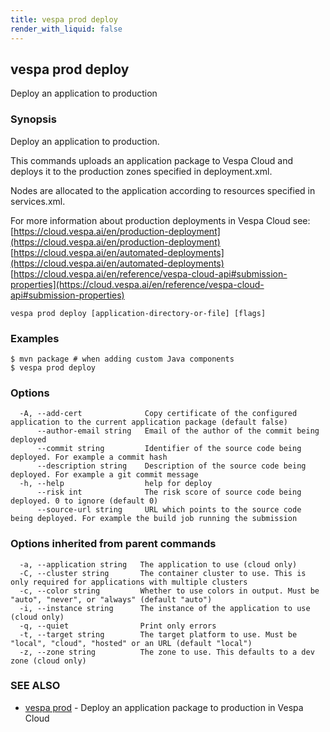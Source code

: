 ```yaml
---
title: vespa prod deploy
render_with_liquid: false
---
```


## vespa prod deploy

Deploy an application to production

### Synopsis

Deploy an application to production.

This commands uploads an application package to Vespa Cloud and deploys it to
the production zones specified in deployment.xml.

Nodes are allocated to the application according to resources specified in
services.xml.

For more information about production deployments in Vespa Cloud see:
[https://cloud.vespa.ai/en/production-deployment](https://cloud.vespa.ai/en/production-deployment)
[https://cloud.vespa.ai/en/automated-deployments](https://cloud.vespa.ai/en/automated-deployments)
[https://cloud.vespa.ai/en/reference/vespa-cloud-api#submission-properties](https://cloud.vespa.ai/en/reference/vespa-cloud-api#submission-properties)


```
vespa prod deploy [application-directory-or-file] [flags]
```

### Examples

```
$ mvn package # when adding custom Java components
$ vespa prod deploy
```

### Options

```
  -A, --add-cert              Copy certificate of the configured application to the current application package (default false)
      --author-email string   Email of the author of the commit being deployed
      --commit string         Identifier of the source code being deployed. For example a commit hash
      --description string    Description of the source code being deployed. For example a git commit message
  -h, --help                  help for deploy
      --risk int              The risk score of source code being deployed. 0 to ignore (default 0)
      --source-url string     URL which points to the source code being deployed. For example the build job running the submission
```

### Options inherited from parent commands

```
  -a, --application string   The application to use (cloud only)
  -C, --cluster string       The container cluster to use. This is only required for applications with multiple clusters
  -c, --color string         Whether to use colors in output. Must be "auto", "never", or "always" (default "auto")
  -i, --instance string      The instance of the application to use (cloud only)
  -q, --quiet                Print only errors
  -t, --target string        The target platform to use. Must be "local", "cloud", "hosted" or an URL (default "local")
  -z, --zone string          The zone to use. This defaults to a dev zone (cloud only)
```

### SEE ALSO

* [vespa prod](vespa_prod.html)	 - Deploy an application package to production in Vespa Cloud


